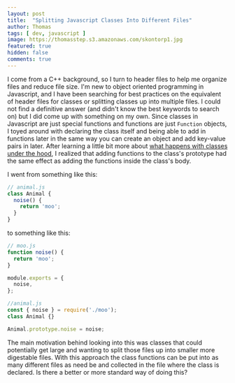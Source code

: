 ```yaml
---
layout: post
title:  "Splitting Javascript Classes Into Different Files"
author: Thomas
tags: [ dev, javascript ]
image: https://thomasstep.s3.amazonaws.com/skontorp1.jpg
featured: true
hidden: false
comments: true
---
```

I come from a C++ background, so I turn to header files to help me organize files and reduce file size.
I'm new to object oriented programming in Javascript, and I have been searching for best practices on the equivalent of header files for classes or splitting classes up into multiple files.
I could not find a definitive answer (and didn't know the best keywords to search on) but I did come up with something on my own.
Since classes in Javascript are just special functions and functions are just `Function` objects, I toyed around with declaring the class itself and being able to add in functions later in the same way you can create an object and add key-value pairs in later.
After learning a little bit more about [what happens with classes under the hood](https://developer.mozilla.org/en-US/docs/Web/JavaScript/Reference/Classes), I realized that adding functions to the class's prototype had the same effect as adding the functions inside the class's body.

I went from something like this:
```javascript
// animal.js
class Animal {
  noise() {
    return 'moo';
  }
}
```

to something like this:
```javascript
// moo.js
function noise() {
  return 'moo';
}

module.exports = {
  noise,
};

//animal.js
const { noise } = require('./moo');
class Animal {}

Animal.prototype.noise = noise;
```

The main motivation behind looking into this was classes that could potentially get large and wanting to split those files up into smaller more digestable files.
With this approach the class functions can be put into as many different files as need be and collected in the file where the class is declared.
Is there a better or more standard way of doing this?
